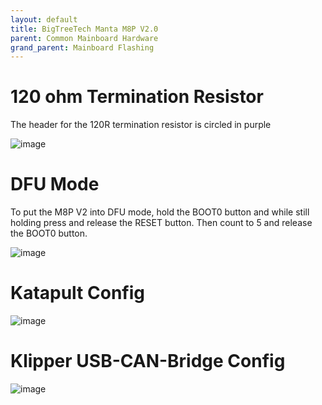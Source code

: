 ```yaml
---
layout: default 
title: BigTreeTech Manta M8P V2.0
parent: Common Mainboard Hardware
grand_parent: Mainboard Flashing
---
```


# 120 ohm Termination Resistor

The header for the 120R termination resistor is circled in purple

![image](https://github.com/Esoterical/voron_canbus/assets/124253477/aa44e56e-bb80-4b38-9dbc-5d17fffe5903)

# DFU Mode

To put the M8P V2 into DFU mode, hold the BOOT0 button and while still holding press and release the RESET button. Then count to 5 and release the BOOT0 button.

![image](https://github.com/Esoterical/voron_canbus/assets/124253477/be5a7f3e-98e7-491c-8f00-beb343e82cad)


# Katapult Config

![image](https://github.com/Esoterical/voron_canbus/assets/124253477/07794a65-0458-4f2a-9eab-35a356eb37ef)

# Klipper USB-CAN-Bridge Config

![image](https://github.com/Esoterical/voron_canbus/assets/124253477/eddbf66e-e417-4e9a-b31d-4df7a1e4e8c4)



